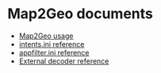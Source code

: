 # Map2Geo documents

* [Map2Geo usage](./usage/usage_en.md)
* [intents.ini reference](./intents-ini/intents-ini_en.md)
* [appfilter.ini reference](./appfilter-ini/appfilter-ini_en.md)
* [External decoder reference](./externaldecoder/externaldecoder_en.md)
